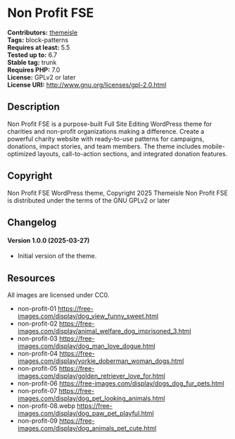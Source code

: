 # Non Profit FSE #
**Contributors:** [themeisle](https://profiles.wordpress.org/themeisle/)  
**Tags:** block-patterns  
**Requires at least:** 5.5  
**Tested up to:** 6.7  
**Stable tag:** trunk  
**Requires PHP:** 7.0  
**License:** GPLv2 or later  
**License URI:** http://www.gnu.org/licenses/gpl-2.0.html  

## Description ##
Non Profit FSE is a purpose-built Full Site Editing WordPress theme for charities and non-profit organizations making a difference. Create a powerful charity website with ready-to-use patterns for campaigns, donations, impact stories, and team members. The theme includes mobile-optimized layouts, call-to-action sections, and integrated donation features.
## Copyright ##
Non Profit FSE WordPress theme, Copyright 2025 Themeisle
Non Profit FSE is distributed under the terms of the GNU GPLv2 or later

## Changelog ##

####   Version 1.0.0 (2025-03-27)

- Initial version of the theme.

## Resources ##
All images are licensed under CC0.

- non-profit-01 https://free-images.com/display/dog_view_funny_sweet.html
- non-profit-02 https://free-images.com/display/animal_welfare_dog_imprisoned_3.html
- non-profit-03 https://free-images.com/display/dog_man_love_dogue.html
- non-profit-04 https://free-images.com/display/yorkie_doberman_woman_dogs.html
- non-profit-05 https://free-images.com/display/golden_retriever_love_for.html
- non-profit-06 https://free-images.com/display/dogs_dog_fur_pets.html
- non-profit-07 https://free-images.com/display/dog_pet_looking_animals.html
- non-profit-08.webp https://free-images.com/display/dog_paw_pet_playful.html
- non-profit-09 https://free-images.com/display/dog_animals_pet_cute.html
